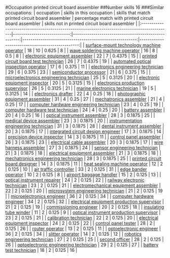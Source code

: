 #Occupation printed circuit board assembler
##Number skills 16
###Similar occupations:
| occupation                                                                                  |   skills in this occupation |   skills that match printed circuit board assembler |   percentage match with printed circuit board assembler |   skills not in printed circuit board assembler |
|:--------------------------------------------------------------------------------------------|----------------------------:|----------------------------------------------------:|--------------------------------------------------------:|------------------------------------------------:|
| [surface-mount technology machine operator](surface-mount_technology_machine_operator.md)   |                          18 |                                                  10 |                                                  0.625  |                                               8 |
| [wave soldering machine operator](wave_soldering_machine_operator.md)                       |                          16 |                                                   8 |                                                  0.5    |                                               8 |
| [electronic equipment assembler](electronic_equipment_assembler.md)                         |                          22 |                                                   7 |                                                  0.4375 |                                              15 |
| [printed circuit board test technician](printed_circuit_board_test_technician.md)           |                          26 |                                                   7 |                                                  0.4375 |                                              19 |
| [automated optical inspection operator](automated_optical_inspection_operator.md)           |                          17 |                                                   6 |                                                  0.375  |                                              11 |
| [electronics engineering technician](electronics_engineering_technician.md)                 |                          29 |                                                   6 |                                                  0.375  |                                              23 |
| [semiconductor processor](semiconductor_processor.md)                                       |                          21 |                                                   6 |                                                  0.375  |                                              15 |
| [microelectronics engineering technician](microelectronics_engineering_technician.md)       |                          25 |                                                   5 |                                                  0.3125 |                                              20 |
| [electronic equipment inspector](electronic_equipment_inspector.md)                         |                          20 |                                                   5 |                                                  0.3125 |                                              15 |
| [electronics production supervisor](electronics_production_supervisor.md)                   |                          26 |                                                   5 |                                                  0.3125 |                                              21 |
| [marine electronics technician](marine_electronics_technician.md)                           |                          19 |                                                   5 |                                                  0.3125 |                                              14 |
| [electronics drafter](electronics_drafter.md)                                               |                          22 |                                                   4 |                                                  0.25   |                                              18 |
| [photographic equipment assembler](photographic_equipment_assembler.md)                     |                          31 |                                                   4 |                                                  0.25   |                                              27 |
| [mechatronics assembler](mechatronics_assembler.md)                                         |                          21 |                                                   4 |                                                  0.25   |                                              17 |
| [computer hardware engineering technician](computer_hardware_engineering_technician.md)     |                          23 |                                                   4 |                                                  0.25   |                                              19 |
| [computer hardware test technician](computer_hardware_test_technician.md)                   |                          24 |                                                   4 |                                                  0.25   |                                              20 |
| [battery assembler](battery_assembler.md)                                                   |                          20 |                                                   4 |                                                  0.25   |                                              16 |
| [optical instrument assembler](optical_instrument_assembler.md)                             |                          28 |                                                   3 |                                                  0.1875 |                                              25 |
| [medical device assembler](medical_device_assembler.md)                                     |                          23 |                                                   3 |                                                  0.1875 |                                              20 |
| [instrumentation engineering technician](instrumentation_engineering_technician.md)         |                          31 |                                                   3 |                                                  0.1875 |                                              28 |
| [dental instrument assembler](dental_instrument_assembler.md)                               |                          20 |                                                   3 |                                                  0.1875 |                                              17 |
| [integrated circuit design engineer](integrated_circuit_design_engineer.md)                 |                          17 |                                                   3 |                                                  0.1875 |                                              14 |
| [precision device inspector](precision_device_inspector.md)                                 |                          14 |                                                   3 |                                                  0.1875 |                                              11 |
| [control panel assembler](control_panel_assembler.md)                                       |                          26 |                                                   3 |                                                  0.1875 |                                              23 |
| [electrical cable assembler](electrical_cable_assembler.md)                                 |                          20 |                                                   3 |                                                  0.1875 |                                              17 |
| [wire harness assembler](wire_harness_assembler.md)                                         |                          27 |                                                   3 |                                                  0.1875 |                                              24 |
| [sensor engineering technician](sensor_engineering_technician.md)                           |                          21 |                                                   3 |                                                  0.1875 |                                              18 |
| [electrical equipment assembler](electrical_equipment_assembler.md)                         |                          21 |                                                   3 |                                                  0.1875 |                                              18 |
| [mechatronics engineering technician](mechatronics_engineering_technician.md)               |                          28 |                                                   3 |                                                  0.1875 |                                              25 |
| [printed circuit board designer](printed_circuit_board_designer.md)                         |                          14 |                                                   3 |                                                  0.1875 |                                              11 |
| [heat sealing machine operator](heat_sealing_machine_operator.md)                           |                          12 |                                                   2 |                                                  0.125  |                                              10 |
| [air traffic controller](air_traffic_controller.md)                                         |                          33 |                                                   2 |                                                  0.125  |                                              31 |
| [edge bander operator](edge_bander_operator.md)                                             |                          10 |                                                   2 |                                                  0.125  |                                               8 |
| [airport baggage handler](airport_baggage_handler.md)                                       |                          15 |                                                   2 |                                                  0.125  |                                              13 |
| [optical instrument repairer](optical_instrument_repairer.md)                               |                          24 |                                                   2 |                                                  0.125  |                                              22 |
| [railway electronic technician](railway_electronic_technician.md)                           |                          23 |                                                   2 |                                                  0.125  |                                              21 |
| [electromechanical equipment assembler](electromechanical_equipment_assembler.md)           |                          22 |                                                   2 |                                                  0.125  |                                              20 |
| [microsystem engineering technician](microsystem_engineering_technician.md)                 |                          21 |                                                   2 |                                                  0.125  |                                              19 |
| [microelectronics engineer](microelectronics_engineer.md)                                   |                          36 |                                                   2 |                                                  0.125  |                                              34 |
| [computer hardware engineer](computer_hardware_engineer.md)                                 |                          34 |                                                   2 |                                                  0.125  |                                              32 |
| [electrical equipment production supervisor](electrical_equipment_production_supervisor.md) |                          21 |                                                   2 |                                                  0.125  |                                              19 |
| [commissioning engineer](commissioning_engineer.md)                                         |                          20 |                                                   2 |                                                  0.125  |                                              18 |
| [insulating tube winder](insulating_tube_winder.md)                                         |                          11 |                                                   2 |                                                  0.125  |                                               9 |
| [optical instrument production supervisor](optical_instrument_production_supervisor.md)     |                          23 |                                                   2 |                                                  0.125  |                                              21 |
| [calibration technician](calibration_technician.md)                                         |                          22 |                                                   2 |                                                  0.125  |                                              20 |
| [electrical equipment inspector](electrical_equipment_inspector.md)                         |                          24 |                                                   2 |                                                  0.125  |                                              22 |
| [control panel tester](control_panel_tester.md)                                             |                          28 |                                                   2 |                                                  0.125  |                                              26 |
| [router operator](router_operator.md)                                                       |                          13 |                                                   2 |                                                  0.125  |                                              11 |
| [optoelectronic engineer](optoelectronic_engineer.md)                                       |                          36 |                                                   2 |                                                  0.125  |                                              34 |
| [slitter operator](slitter_operator.md)                                                     |                          14 |                                                   2 |                                                  0.125  |                                              12 |
| [robotics engineering technician](robotics_engineering_technician.md)                       |                          27 |                                                   2 |                                                  0.125  |                                              25 |
| [second officer](second_officer.md)                                                         |                          28 |                                                   2 |                                                  0.125  |                                              26 |
| [optoelectronic engineering technician](optoelectronic_engineering_technician.md)           |                          29 |                                                   2 |                                                  0.125  |                                              27 |
| [battery test technician](battery_test_technician.md)                                       |                          18 |                                                   2 |                                                  0.125  |                                              16 |
